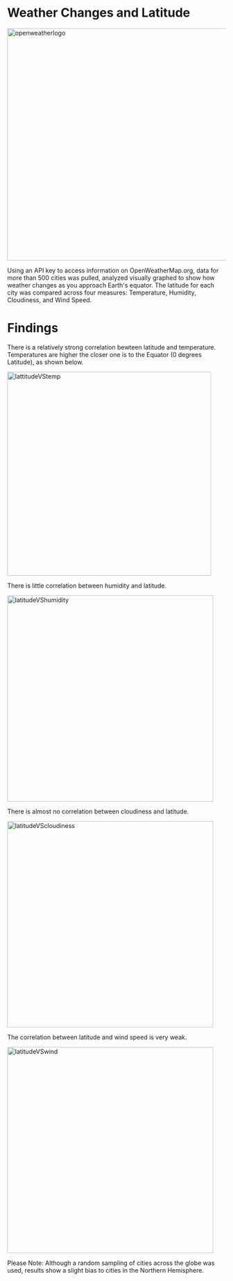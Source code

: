 # Weather Changes and Latitude

<img width="535" alt="openweatherlogo" src="https://user-images.githubusercontent.com/46386265/73041007-c5b86a00-3e29-11ea-9f47-abcb8e28a5d6.PNG">

Using an API key to access information on OpenWeatherMap.org, data for more than 500 cities was pulled, analyzed visually graphed to show how weather changes as you approach Earth's equator. The latitude for each city was compared across four measures: Temperature, Humidity, Cloudiness, and Wind Speed. 

# Findings

There is a relatively strong correlation bewteen latitude and temperature. Temperatures are higher the closer one is to the Equator (0 degrees Latitude), as shown below.

<img width="470" alt="lattitudeVStemp" src="https://user-images.githubusercontent.com/46386265/73041017-d79a0d00-3e29-11ea-986c-dfd4b2edb49e.PNG">


There is little correlation between humidity and latitude.

<img width="475" alt="latitudeVShumidity" src="https://user-images.githubusercontent.com/46386265/73041583-116c1300-3e2c-11ea-8e67-48c31e051273.PNG">


There is almost no correlation between cloudiness and latitude.

<img width="475" alt="latitudeVScloudiness" src="https://user-images.githubusercontent.com/46386265/73041601-1b8e1180-3e2c-11ea-8410-7a09ebc60ba4.PNG">


The correlation between latitude and wind speed is very weak.

<img width="475" alt="latitudeVSwind" src="https://user-images.githubusercontent.com/46386265/73041614-234db600-3e2c-11ea-9277-c796d9e139b5.PNG">

Please Note: Although a random sampling of cities across the globe was used, results show a slight bias to cities in the Northern Hemisphere.
